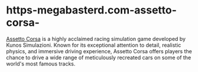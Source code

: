 # https-megabasterd.com-assetto-corsa-
[Assetto Corsa](https://megabasterd.com/assetto-corsa/) is a highly acclaimed racing simulation game developed by Kunos Simulazioni. Known for its exceptional attention to detail, realistic physics, and immersive driving experience, Assetto Corsa offers players the chance to drive a wide range of meticulously recreated cars on some of the world's most famous tracks.
